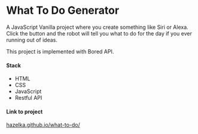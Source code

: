 # What To Do Generator

A JavaScript Vanilla project where you create something like Siri or Alexa. Click the button and the robot will tell you what to do for the day if you ever running out of ideas.

This project is implemented with Bored API.

#### Stack
- HTML
- CSS
- JavaScript
- Restful API

#### Link to project
[hazelka.github.io/what-to-do/](hazelka.github.io/what-to-do/)

